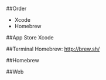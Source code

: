 ##Order
* Xcode
* Homebrew

##App Store
Xcode


##Terminal
Homebrew:  http://brew.sh/


##Homebrew

##Web
